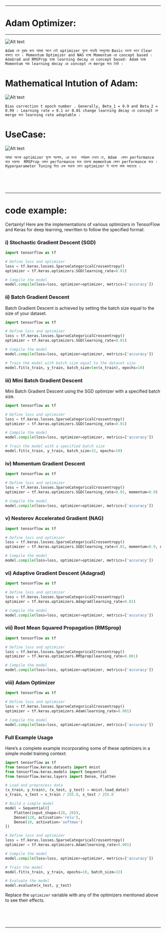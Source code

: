 
---

# Adam Optimizer:

---

![Alt text](img/image-223.png)

`Adam কে বুঝার জন্য আমরা আগে যেই optimizer গুলো পড়েছি সবগুলোর Basic ভালো ভাবে Clear থাকতে হবে । Momentum Optimizer and NAG হচ্ছে Momentum এর concept based । AdaGrad and RMSProp হচ্ছে learning decay এর concept based। Adam হচ্ছে Momentum আর learning decay এর concept কে merge করে তৈরি । `

# Mathematical Intution of Adam:

![Alt text](img/image-224.png)

`Bias correction t epoch number . Generally, Beta_1 = 0.9 and Beta_2 = 0.99 । Learning rate = 0.1 or 0.01 change learning decay এর concept কে merge করে learning rate adoptable । `

# UseCase:

![Alt text](img/image-225.png)

`আমরা অনেক optimizer গুলো পড়লাম, এর মধ্যে  সর্বপ্রথম দেখবে যে, Adam  কেমন performance করে তারপর  RMSProp কেমন performance করে তারপর momentum কেমন performance করে ।  Hyperparameter Tuning দিয়ে চেক করবো কোন optimizer টা ভালো কাজ করতেছে । `


<br>
<br>
<br>

---

# code example: 

Certainly! Here are the implementations of various optimizers in TensorFlow and Keras for deep learning, rewritten to follow the specified format:

### i) Stochastic Gradient Descent (SGD)
```python
import tensorflow as tf

# Define loss and optimizer
loss = tf.keras.losses.SparseCategoricalCrossentropy()
optimizer = tf.keras.optimizers.SGD(learning_rate=0.01)

# Compile the model
model.compile(loss=loss, optimizer=optimizer, metrics=['accuracy'])
```

### ii) Batch Gradient Descent
Batch Gradient Descent is achieved by setting the batch size equal to the size of your dataset.
```python
import tensorflow as tf

# Define loss and optimizer
loss = tf.keras.losses.SparseCategoricalCrossentropy()
optimizer = tf.keras.optimizers.SGD(learning_rate=0.01)

# Compile the model
model.compile(loss=loss, optimizer=optimizer, metrics=['accuracy'])

# Train the model with batch size equal to the dataset size
model.fit(x_train, y_train, batch_size=len(x_train), epochs=10)
```

### iii) Mini Batch Gradient Descent
Mini Batch Gradient Descent using the SGD optimizer with a specified batch size.
```python
import tensorflow as tf

# Define loss and optimizer
loss = tf.keras.losses.SparseCategoricalCrossentropy()
optimizer = tf.keras.optimizers.SGD(learning_rate=0.01)

# Compile the model
model.compile(loss=loss, optimizer=optimizer, metrics=['accuracy'])

# Train the model with a specified batch size
model.fit(x_train, y_train, batch_size=32, epochs=10)
```

### iv) Momentum Gradient Descent
```python
import tensorflow as tf

# Define loss and optimizer
loss = tf.keras.losses.SparseCategoricalCrossentropy()
optimizer = tf.keras.optimizers.SGD(learning_rate=0.01, momentum=0.9)

# Compile the model
model.compile(loss=loss, optimizer=optimizer, metrics=['accuracy'])
```

### v) Nesterov Accelerated Gradient (NAG)
```python
import tensorflow as tf

# Define loss and optimizer
loss = tf.keras.losses.SparseCategoricalCrossentropy()
optimizer = tf.keras.optimizers.SGD(learning_rate=0.01, momentum=0.9, nesterov=True)

# Compile the model
model.compile(loss=loss, optimizer=optimizer, metrics=['accuracy'])
```

### vi) Adaptive Gradient Descent (Adagrad)
```python
import tensorflow as tf

# Define loss and optimizer
loss = tf.keras.losses.SparseCategoricalCrossentropy()
optimizer = tf.keras.optimizers.Adagrad(learning_rate=0.01)

# Compile the model
model.compile(loss=loss, optimizer=optimizer, metrics=['accuracy'])
```

### vii) Root Mean Squared Propagation (RMSprop)
```python
import tensorflow as tf

# Define loss and optimizer
loss = tf.keras.losses.SparseCategoricalCrossentropy()
optimizer = tf.keras.optimizers.RMSprop(learning_rate=0.001)

# Compile the model
model.compile(loss=loss, optimizer=optimizer, metrics=['accuracy'])
```

### viii) Adam Optimizer
```python
import tensorflow as tf

# Define loss and optimizer
loss = tf.keras.losses.SparseCategoricalCrossentropy()
optimizer = tf.keras.optimizers.Adam(learning_rate=0.001)

# Compile the model
model.compile(loss=loss, optimizer=optimizer, metrics=['accuracy'])
```

### Full Example Usage
Here’s a complete example incorporating some of these optimizers in a simple model training context:

```python
import tensorflow as tf
from tensorflow.keras.datasets import mnist
from tensorflow.keras.models import Sequential
from tensorflow.keras.layers import Dense, Flatten

# Load and preprocess data
(x_train, y_train), (x_test, y_test) = mnist.load_data()
x_train, x_test = x_train / 255.0, x_test / 255.0

# Build a simple model
model = Sequential([
    Flatten(input_shape=(28, 28)),
    Dense(128, activation='relu'),
    Dense(10, activation='softmax')
])

# Define loss and optimizer
loss = tf.keras.losses.SparseCategoricalCrossentropy()
optimizer = tf.keras.optimizers.Adam(learning_rate=0.001)

# Compile the model
model.compile(loss=loss, optimizer=optimizer, metrics=['accuracy'])

# Train the model
model.fit(x_train, y_train, epochs=10, batch_size=32)

# Evaluate the model
model.evaluate(x_test, y_test)
```

Replace the `optimizer` variable with any of the optimizers mentioned above to see their effects.



<br>
<br>
<br>


---


